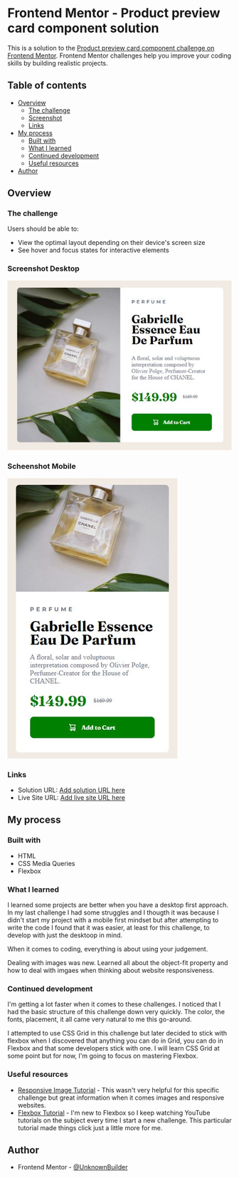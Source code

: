 # Frontend Mentor - Product preview card component solution

This is a solution to the [Product preview card component challenge on Frontend Mentor](https://www.frontendmentor.io/challenges/product-preview-card-component-GO7UmttRfa). Frontend Mentor challenges help you improve your coding skills by building realistic projects. 

## Table of contents

- [Overview](#overview)
  - [The challenge](#the-challenge)
  - [Screenshot](#screenshot)
  - [Links](#links)
- [My process](#my-process)
  - [Built with](#built-with)
  - [What I learned](#what-i-learned)
  - [Continued development](#continued-development)
  - [Useful resources](#useful-resources)
- [Author](#author)

## Overview

### The challenge

Users should be able to:

- View the optimal layout depending on their device's screen size
- See hover and focus states for interactive elements

### Screenshot Desktop

![Screenshot-desktop](screenshot.jpg)

### Scheenshot Mobile
![Screenshot-mobile](screenshot-mobile.jpg)

### Links

- Solution URL: [Add solution URL here](https://your-solution-url.com)
- Live Site URL: [Add live site URL here](https://your-live-site-url.com)

## My process

### Built with

- HTML
- CSS Media Queries
- Flexbox

### What I learned

I learned some projects are better when you have a desktop first approach. In my last challenge I had some struggles and I thougth it was because I didn't start my project with a mobile first mindset but after attempting to write the code I found that it was easier, at least for this challenge, to develop with just the desktoop in mind.

When it comes to coding, everything is about using your judgement. 

Dealing with images was new. Learned all about the object-fit property and how to deal with imgaes when thinking about website responsiveness. 

### Continued development

I'm getting a lot faster when it comes to these challenges. I noticed that I had the basic structure of this challenge down very quickly. The color, the fonts, placement, it all came very natural to me this go-around. 

I attempted to use CSS Grid in this challenge but later decided to stick with flexbox when I discovered that anything you can do in Grid, you can do in Flexbox and that some developers stick with one. I will learn CSS Grid at some point but for now, I'm going to focus on mastering Flexbox. 

### Useful resources

- [Responsive Image Tutorial](https://www.youtube.com/watch?v=5MeogG-ZFs8&ab_channel=CemEygiMedia) - This wasn't very helpful for this specific challenge but great information when it comes images and responsive websites. 
- [Flexbox Tutorial](https://www.youtube.com/watch?v=phWxA89Dy94&t=249s&ab_channel=SlayingTheDragon) - I'm new to Flexbox so I keep watching YouTube tutorials on the subject every time I start a new challenge. This particular tutorial made things click just a little more for me. 

## Author

- Frontend Mentor - [@UnknownBuilder](https://www.frontendmentor.io/profile/unknownbuilder)
